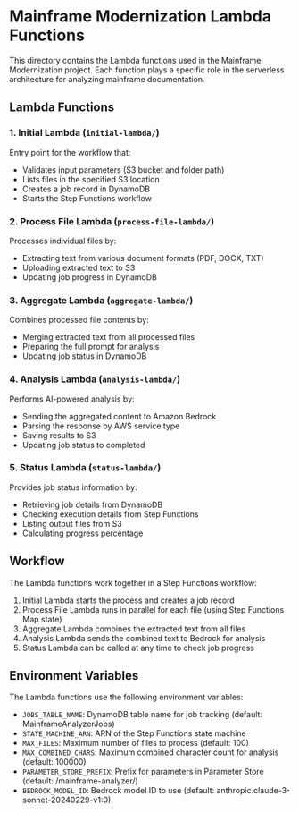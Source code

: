 # Mainframe Modernization Lambda Functions

This directory contains the Lambda functions used in the Mainframe Modernization project. Each function plays a specific role in the serverless architecture for analyzing mainframe documentation.

## Lambda Functions

### 1. Initial Lambda (`initial-lambda/`)

Entry point for the workflow that:
- Validates input parameters (S3 bucket and folder path)
- Lists files in the specified S3 location
- Creates a job record in DynamoDB
- Starts the Step Functions workflow

### 2. Process File Lambda (`process-file-lambda/`)

Processes individual files by:
- Extracting text from various document formats (PDF, DOCX, TXT)
- Uploading extracted text to S3
- Updating job progress in DynamoDB

### 3. Aggregate Lambda (`aggregate-lambda/`)

Combines processed file contents by:
- Merging extracted text from all processed files
- Preparing the full prompt for analysis
- Updating job status in DynamoDB

### 4. Analysis Lambda (`analysis-lambda/`)

Performs AI-powered analysis by:
- Sending the aggregated content to Amazon Bedrock
- Parsing the response by AWS service type
- Saving results to S3
- Updating job status to completed

### 5. Status Lambda (`status-lambda/`)

Provides job status information by:
- Retrieving job details from DynamoDB
- Checking execution details from Step Functions
- Listing output files from S3
- Calculating progress percentage

## Workflow

The Lambda functions work together in a Step Functions workflow:

1. Initial Lambda starts the process and creates a job record
2. Process File Lambda runs in parallel for each file (using Step Functions Map state)
3. Aggregate Lambda combines the extracted text from all files
4. Analysis Lambda sends the combined text to Bedrock for analysis
5. Status Lambda can be called at any time to check job progress

## Environment Variables

The Lambda functions use the following environment variables:

- `JOBS_TABLE_NAME`: DynamoDB table name for job tracking (default: MainframeAnalyzerJobs)
- `STATE_MACHINE_ARN`: ARN of the Step Functions state machine
- `MAX_FILES`: Maximum number of files to process (default: 100)
- `MAX_COMBINED_CHARS`: Maximum combined character count for analysis (default: 100000)
- `PARAMETER_STORE_PREFIX`: Prefix for parameters in Parameter Store (default: /mainframe-analyzer/)
- `BEDROCK_MODEL_ID`: Bedrock model ID to use (default: anthropic.claude-3-sonnet-20240229-v1:0)
